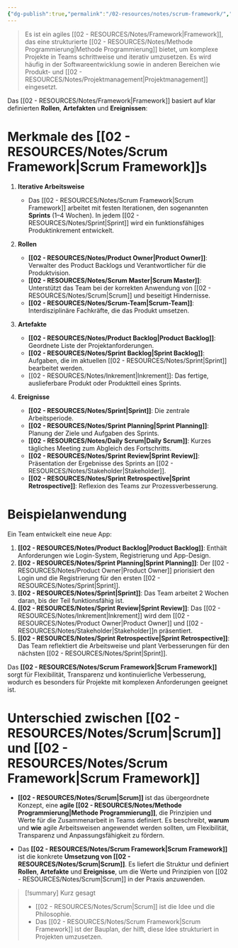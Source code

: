 ```yaml
---
{"dg-publish":true,"permalink":"/02-resources/notes/scrum-framework/","tags":["projektmanagement/vorgehensmodell/agile"],"noteIcon":"","updated":"2025-05-05T15:24:17.000+02:00"}
---
```


>Es ist ein agiles [[02 - RESOURCES/Notes/Framework\|Framework]], das eine strukturierte [[02 - RESOURCES/Notes/Methode Programmierung\|Methode Programmierung]] bietet, um komplexe Projekte in Teams schrittweise und iterativ umzusetzen. 
>Es wird häufig in der Softwareentwicklung sowie in anderen Bereichen wie Produkt- und [[02 - RESOURCES/Notes/Projektmanagement\|Projektmanagement]] eingesetzt.

Das [[02 - RESOURCES/Notes/Framework\|Framework]] basiert auf klar definierten **Rollen**, **Artefakten** und **Ereignissen**:

# Merkmale des [[02 - RESOURCES/Notes/Scrum Framework\|Scrum Framework]]s

1. **Iterative Arbeitsweise**
    
    - Das [[02 - RESOURCES/Notes/Scrum Framework\|Scrum Framework]] arbeitet mit festen Iterationen, den sogenannten **Sprints** (1–4 Wochen). In jedem [[02 - RESOURCES/Notes/Sprint\|Sprint]] wird ein funktionsfähiges Produktinkrement entwickelt.
2. **Rollen**
    
    - **[[02 - RESOURCES/Notes/Product Owner\|Product Owner]]**: Verwalter des Product Backlogs und Verantwortlicher für die Produktvision.
    - **[[02 - RESOURCES/Notes/Scrum Master\|Scrum Master]]**: Unterstützt das Team bei der korrekten Anwendung von [[02 - RESOURCES/Notes/Scrum\|Scrum]] und beseitigt Hindernisse.
    - **[[02 - RESOURCES/Notes/Scrum-Team\|Scrum-Team]]**: Interdisziplinäre Fachkräfte, die das Produkt umsetzen.
3. **Artefakte**
    
    - **[[02 - RESOURCES/Notes/Product Backlog\|Product Backlog]]**: Geordnete Liste der Projektanforderungen.
    - **[[02 - RESOURCES/Notes/Sprint Backlog\|Sprint Backlog]]**: Aufgaben, die im aktuellen [[02 - RESOURCES/Notes/Sprint\|Sprint]] bearbeitet werden.
    - [[02 - RESOURCES/Notes/Inkrement\|Inkrement]]: Das fertige, auslieferbare Produkt oder Produktteil eines Sprints.
4. **Ereignisse**
    
    - **[[02 - RESOURCES/Notes/Sprint\|Sprint]]**: Die zentrale Arbeitsperiode.
    - **[[02 - RESOURCES/Notes/Sprint Planning\|Sprint Planning]]**: Planung der Ziele und Aufgaben des Sprints.
    - **[[02 - RESOURCES/Notes/Daily Scrum\|Daily Scrum]]**: Kurzes tägliches Meeting zum Abgleich des Fortschritts.
    - **[[02 - RESOURCES/Notes/Sprint Review\|Sprint Review]]**: Präsentation der Ergebnisse des Sprints an [[02 - RESOURCES/Notes/Stakeholder\|Stakeholder]].
    - **[[02 - RESOURCES/Notes/Sprint Retrospective\|Sprint Retrospective]]**: Reflexion des Teams zur Prozessverbesserung.

# Beispielanwendung

Ein Team entwickelt eine neue App:

1. **[[02 - RESOURCES/Notes/Product Backlog\|Product Backlog]]**: Enthält Anforderungen wie Login-System, Registrierung und App-Design.
2. **[[02 - RESOURCES/Notes/Sprint Planning\|Sprint Planning]]**: Der [[02 - RESOURCES/Notes/Product Owner\|Product Owner]] priorisiert den Login und die Registrierung für den ersten [[02 - RESOURCES/Notes/Sprint\|Sprint]].
3. **[[02 - RESOURCES/Notes/Sprint\|Sprint]]**: Das Team arbeitet 2 Wochen daran, bis der Teil funktionsfähig ist.
4. **[[02 - RESOURCES/Notes/Sprint Review\|Sprint Review]]**: Das [[02 - RESOURCES/Notes/Inkrement\|Inkrement]] wird dem [[02 - RESOURCES/Notes/Product Owner\|Product Owner]] und [[02 - RESOURCES/Notes/Stakeholder\|Stakeholder]]n präsentiert.
5. **[[02 - RESOURCES/Notes/Sprint Retrospective\|Sprint Retrospective]]**: Das Team reflektiert die Arbeitsweise und plant Verbesserungen für den nächsten [[02 - RESOURCES/Notes/Sprint\|Sprint]].


Das **[[02 - RESOURCES/Notes/Scrum Framework\|Scrum Framework]]** sorgt für Flexibilität, Transparenz und kontinuierliche Verbesserung, wodurch es besonders für Projekte mit komplexen Anforderungen geeignet ist.

# Unterschied zwischen [[02 - RESOURCES/Notes/Scrum\|Scrum]] und [[02 - RESOURCES/Notes/Scrum Framework\|Scrum Framework]]

- **[[02 - RESOURCES/Notes/Scrum\|Scrum]]** ist das übergeordnete Konzept, eine **agile [[02 - RESOURCES/Notes/Methode Programmierung\|Methode Programmierung]]**, die Prinzipien und Werte für die Zusammenarbeit in Teams definiert. Es beschreibt, **warum** und **wie** agile Arbeitsweisen angewendet werden sollten, um Flexibilität, Transparenz und Anpassungsfähigkeit zu fördern.

- Das **[[02 - RESOURCES/Notes/Scrum Framework\|Scrum Framework]]** ist die konkrete **Umsetzung von [[02 - RESOURCES/Notes/Scrum\|Scrum]]**. Es liefert die Struktur und definiert **Rollen**, **Artefakte** und **Ereignisse**, um die Werte und Prinzipien von [[02 - RESOURCES/Notes/Scrum\|Scrum]] in der Praxis anzuwenden.


>[!summary] Kurz gesagt
>
>- [[02 - RESOURCES/Notes/Scrum\|Scrum]] ist die Idee und die Philosophie.
>- Das [[02 - RESOURCES/Notes/Scrum Framework\|Scrum Framework]] ist der Bauplan, der hilft, diese Idee strukturiert in Projekten umzusetzen.
